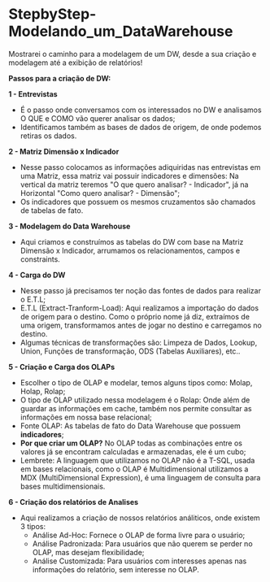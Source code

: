 # StepbyStep-Modelando_um_DataWarehouse
Mostrarei o caminho para a modelagem de um DW, desde a sua criação e modelagem até a exibição de relatórios!

**Passos para a criação de DW:**

**1 - Entrevistas**
 - É o passo onde conversamos com os interessados no DW e analisamos O QUE e COMO vão querer analisar os dados; 
 - Identificamos também as bases de dados de origem, de onde podemos retiras os dados.
 
**2 - Matriz Dimensão x Indicador** 
 - Nesse passo colocamos as informações adiquiridas nas entrevistas em uma Matriz, essa matriz vai possuir indicadores e dimensões: Na vertical da matriz teremos "O que quero analisar? - Indicador", já na Horizontal "Como quero analisar? - Dimensão";
 - Os indicadores que possuem os mesmos cruzamentos são chamados de tabelas de fato.
 
**3 - Modelagem do Data Warehouse**
- Aqui criamos e construímos as tabelas do DW com base na Matriz Dimensão x Indicador, arrumamos os relacionamentos, campos e constraints.

**4 - Carga do DW**
- Nesse passo já precisamos ter noção das fontes de dados para realizar o E.T.L;
- E.T.L (Extract-Tranform-Load): Aqui realizamos a importação do dados de origem para o destino. Como o próprio nome já diz, extraímos de uma origem, transformamos antes de jogar no destino e carregamos no destino.
- Algumas técnicas de transformações são: Limpeza de Dados, Lookup, Union, Funções de transformação, ODS (Tabelas Auxiliares), etc..

**5 - Criação e Carga dos OLAPs**
- Escolher o tipo de OLAP e modelar, temos alguns tipos como: Molap, Holap, Rolap;
- O tipo de OLAP utilizado nessa modelagem é o Rolap: Onde além de guardar as informações em cache, também nos permite consultar as informações em nossa base relacional;
- Fonte OLAP: As tabelas de fato do Data Warehouse que possuem **indicadores**;
- **Por que criar um OLAP?** No OLAP todas as combinações entre os valores já se encontram calculadas e armazenadas, ele é um cubo;
- Lembrete: A linguagem que utilizamos no OLAP não é a T-SQL, usada em bases relacionais, como o OLAP é Multidimensional utilizamos a MDX (MultiDimensional Expression), é uma linguagem de consulta para bases multidimensionais.

**6 - Criação dos relatórios de Analises**
- Aqui realizamos a criação de nossos relatórios análiticos, onde existem 3 tipos:
  * Análise Ad-Hoc: Fornece o OLAP de forma livre para o usuário;
  * Análise Padronizada: Para usuários que não querem se perder no OLAP, mas desejam flexibilidade;
  * Análise Customizada: Para usuários com interesses apenas nas informações do relatório, sem interesse no OLAP.
